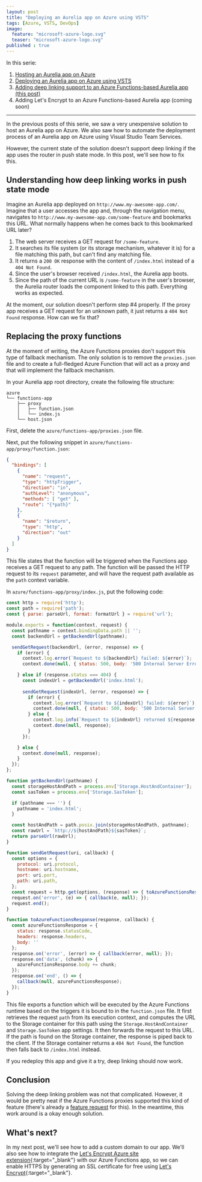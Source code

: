 ```yaml
---
layout: post
title: "Deploying an Aurelia app on Azure using VSTS"
tags: [Azure, VSTS, DevOps]
image:
  feature: "microsoft-azure-logo.svg"
  teaser: "microsoft-azure-logo.svg"
published : true
---
```


In this serie:

1. [Hosting an Aurelia app on Azure](/blog/2017/08/22/Hosting-an-Aurelia-app-on-Azure/)
2. [Deploying an Aurelia app on Azure using VSTS](/blog/2017/11/29/Deploying-an-Aurelia-app-on-Azure-using-VSTS/)
3. [Adding deep linking support to an Azure Functions-based Aurelia app (this post)](/blog/2017/12/07/Adding-deep-linking-support-to-Azure-Functions-based-Aurelia-app/)
4. Adding Let's Encrypt to an Azure Functions-based Aurelia app (coming soon)

<hr>

In the previous posts of this serie, we saw a very unexpensive solution to host an Aurelia app on Azure.
We also saw how to automate the deployment process of an Aurelia app on Azure using Visual Studio Team Services.

However, the current state of the solution doesn't support deep linking if the app uses the router in push state mode.
In this post, we'll see how to fix this.

## Understanding how deep linking works in push state mode

Imagine an Aurelia app deployed on `http://www.my-awesome-app.com/`. Imagine that a user accesses the app and,
through the navigation menu, navigates to `http://www.my-awesome-app.com/some-feature` and bookmarks this URL.
What normally happens when he comes back to this bookmarked URL later?

1. The web server receives a GET request for `/some-feature`.
2. It searches its file system (or its storage mechanism, whatever it is) for a file matching this path,
   but can't find any matching file.
4. It returns a `200 OK` response with the content of `/index.html` instead of a `404 Not Found`.
5. Since the user's browser received `/index.html`, the Aurelia app boots.
6. Since the path of the current URL is `/some-feature` in the user's browser, the Aurelia router 
   loads the component linked to this path. Everything works as expected.

At the moment, our solution doesn't perform step #4 properly. If the proxy app receives a GET request
for an unknown path, it just returns a `404 Not Found` response. How can we fix that?

## Replacing the proxy functions

At the moment of writing, the Azure Functions proxies don't support this type of fallback mechanism.
The only solution is to remove the `proxies.json` file and to create a full-fledged Azure Function
that will act as a proxy and that will implement the fallback mechanism.

In your Aurelia app root directory, create the following file structure:

```
azure
└── functions-app
    ├── proxy
    │   ├── function.json
    │   └── index.js
    └── host.json
```

First, delete the `azure/functions-app/proxies.json` file.

Next, put the following snippet in `azure/functions-app/proxy/function.json`:

```json
{
  "bindings": [
    {
      "name": "request",
      "type": "httpTrigger",
      "direction": "in",
      "authLevel": "anonymous",
      "methods": [ "get" ],
      "route": "{*path}"
    },
    {
      "name": "$return",
      "type": "http",
      "direction": "out"
    }
  ]
}
```

This file states that the function will be triggered when the Functions app receives a GET request to
any path. The function will be passed the HTTP request to its `request` parameter, and will have the
request path available as the `path` context variable.

In `azure/functions-app/proxy/index.js`, put the following code:

```js
const http = require('http');
const path = require('path');
const { parse: parseUrl, format: formatUrl } = require('url');

module.exports = function(context, request) {
  const pathname = context.bindingData.path || '';
  const backendUrl = getBackendUrl(pathname);

  sendGetRequest(backendUrl, (error, response) => {
    if (error) {
      context.log.error(`Request to ${backendUrl} failed: ${error}`);
      context.done(null, { status: 500, body: '500 Internal Server Error' });

    } else if (response.status === 404) {
      const indexUrl = getBackendUrl('index.html');
  
      sendGetRequest(indexUrl, (error, response) => {
        if (error) {
          context.log.error(`Request to ${indexUrl} failed: ${error}`);
          context.done(null, { status: 500, body: '500 Internal Server Error' });
        } else {
          context.log.info(`Request to ${indexUrl} returned ${response.statusCode}`);
          context.done(null, response);
        }
      });

    } else {
      context.done(null, response);
    }
  });
};

function getBackendUrl(pathname) {
  const storageHostAndPath = process.env['Storage.HostAndContainer'];
  const sasToken = process.env['Storage.SasToken'];

  if (pathname === '') {
    pathname = 'index.html';
  }

  const hostAndPath = path.posix.join(storageHostAndPath, pathname);
  const rawUrl = `http://${hostAndPath}${sasToken}`;
  return parseUrl(rawUrl);
}

function sendGetRequest(uri, callback) {
  const options = {
    protocol: uri.protocol,
    hostname: uri.hostname,
    port: uri.port,
    path: uri.path,
  };
  const request = http.get(options, (response) => { toAzureFunctionsResponse(response, callback); });
  request.on('error', (e) => { callback(e, null); });
  request.end();
}

function toAzureFunctionsResponse(response, callback) {
  const azureFunctionsResponse = {
    status: response.statusCode,
    headers: response.headers,
    body: ''
  };
  response.on('error', (error) => { callback(error, null); });
  response.on('data', (chunk) => {
    azureFunctionsResponse.body += chunk;
  });
  response.on('end', () => {
    callback(null, azureFunctionsResponse);
  });
}
```

This file exports a function which will be executed by the Azure Functions runtime based on the triggers
it is bound to in the `function.json` file. It first retrieves the request `path` from its execution context,
and computes the URL to the Storage container for this path using the `Storage.HostAndContainer` and
`Storage.SasToken` app settings. It then forwards the request to this URL. If the path is found on the
Storage container, the response is piped back to the client. If the Storage container returns a `404 Not Found`,
the function then falls back to `/index.html` instead.

If you redeploy this app and give it a try, deep linking should now work.

## Conclusion

Solving the deep linking problem was not that complicated. However, it would be pretty neat if 
the Azure Functions proxies supported this kind of feature (there's already a 
[feature request](https://github.com/Azure/Azure-Functions/issues/606) for this).
In the meantime, this work around is a okay enough solution.

## What's next?

In my next post, we'll see how to add a custom domain to our app. We'll also see how to integrate the
[Let's Encrypt Azure site extension](https://github.com/sjkp/letsencrypt-siteextension){:target="_blank"} with our
Azure Functions app, so we can enable HTTPS by generating an SSL certificate for free using
[Let's Encrypt](https://letsencrypt.org/){:target="_blank"}.
